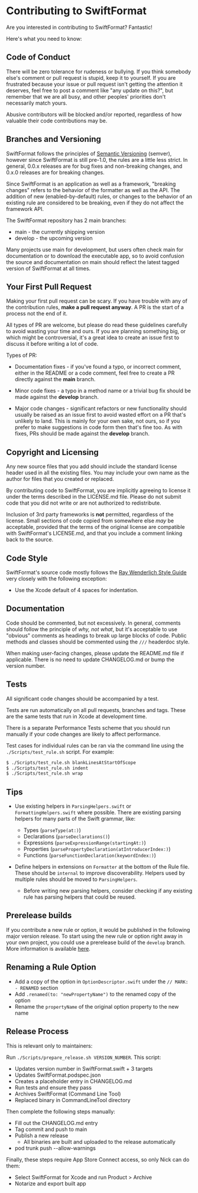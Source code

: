 # Contributing to SwiftFormat

Are you interested in contributing to SwiftFormat? Fantastic!

Here's what you need to know:

## Code of Conduct

There will be zero tolerance for rudeness or bullying. If you think somebody else's comment or pull request is stupid, keep it to yourself. If you are frustrated because your issue or pull request isn't getting the attention it deserves, feel free to post a comment like "any update on this?", but remember that we are all busy, and other peoples' priorities don't necessarily match yours.

Abusive contributors will be blocked and/or reported, regardless of how valuable their code contributions may be.

## Branches and Versioning

SwiftFormat follows the principles of [Semantic Versioning](http://semver.org/spec/v2.0.0.html) (semver), however since SwiftFormat is still pre-1.0, the rules are a little less strict. In general, 0.0.x releases are for bug fixes and non-breaking changes, and 0.x.0 releases are for breaking changes.

Since SwiftFormat is an application as well as a framework, "breaking changes" refers to the behavior of the formatter as well as the API. The addition of new (enabled-by-default) rules, or changes to the behavior of an existing rule are considered to be breaking, even if they do not affect the framework API.

The SwiftFormat repository has 2 main branches:

* main - the currently shipping version
* develop - the upcoming version

Many projects use main for development, but users often check main for documentation or to download the executable app, so to avoid confusion the source and documentation on main should reflect the latest tagged version of SwiftFormat at all times.

## Your First Pull Request

Making your first pull request can be scary. If you have trouble with any of the contribution rules, **make a pull request anyway**. A PR is the start of a process not the end of it.

All types of PR are welcome, but please do read these guidelines carefully to avoid wasting your time and ours. If you are planning something big, or which might be controversial, it's a great idea to create an issue first to discuss it before writing a lot of code.

Types of PR:

* Documentation fixes - if you've found a typo, or incorrect comment, either in the README or a code comment, feel free to create a PR directly against the **main** branch.

* Minor code fixes - a typo in a method name or a trivial bug fix should be made against the **develop** branch.

* Major code changes - significant refactors or new functionality should usually be raised as an issue first to avoid wasted effort on a PR that's unlikely to land. This is mainly for your own sake, not ours, so if you prefer to make suggestions in code form then that's fine too. As with fixes, PRs should be made against the **develop** branch.

## Copyright and Licensing

Any new source files that you add should include the standard license header used in all the existing files. You may include your own name as the author for files that you created or replaced.

By contributing code to SwiftFormat, you are implicitly agreeing to license it under the terms described in the LICENSE.md file. Please do not submit code that you did not write or are not authorized to redistribute.

Inclusion of 3rd party frameworks is **not** permitted, regardless of the license. Small sections of code copied from somewhere else *may* be acceptable, provided that the terms of the original license are compatible with SwiftFormat's LICENSE.md, and that you include a comment linking back to the source.

## Code Style

SwiftFormat's source code mostly follows the [Ray Wenderlich Style Guide](https://github.com/raywenderlich/swift-style-guide) very closely with the following exception:

- Use the Xcode default of 4 spaces for indentation.

## Documentation

Code should be commented, but not excessively. In general, comments should follow the principle of *why, not what*, but it's acceptable to use "obvious" comments as headings to break up large blocks of code. Public methods and classes should be commented using the `///` headerdoc style.

When making user-facing changes, please update the README.md file if applicable. There is no need to update CHANGELOG.md or bump the version number.

## Tests

All significant code changes should be accompanied by a test.  

Tests are run automatically on all pull requests, branches and tags. These are the same tests that run in Xcode at development time.

There is a separate Performance Tests scheme that you should run manually if your code changes are likely to affect performance.

Test cases for individual rules can be ran via the command line using the `./Scripts/test_rule.sh` script. For example:

```sh
$ ./Scripts/test_rule.sh blankLinesAtStartOfScope
$ ./Scripts/test_rule.sh indent
$ ./Scripts/test_rule.sh wrap
```

## Tips

* Use existing helpers in `ParsingHelpers.swift` or `FormattingHelpers.swift` where possible. There are existing parsing helpers for many parts of the Swift grammar, like: 
  * Types (`parseType(at:)`) 
  * Declarations (`parseDeclarations()`)
  * Expressions (`parseExpressionRange(startingAt:)`)
  * Properties (`parsePropertyDeclaration(atIntroducerIndex:)`)
  * Functions (`parseFunctionDeclaration(keywordIndex:)`)
  
* Define helpers in extensions on `Formatter` at the bottom of the Rule file. These should be `internal` to improve discoverability. Helpers used by multiple rules should be moved to `ParsingHelpers`.
  * Before writing new parsing helpers, consider checking if any existing rule has parsing helpers that could be reused.

## Prerelease builds

If you contribute a new rule or option, it would be published in the following major version release. To start using the new rule or option right away in your own project, you could use a prerelease build of the `develop` branch. More information is available [here](https://github.com/nicklockwood/SwiftFormat#prerelease-builds).

## Renaming a Rule Option

* Add a copy of the option in `OptionDescriptor.swift` under the `// MARK: - RENAMED` section
* Add `.renamed(to: "newPropertyName")` to the renamed copy of the option
* Rename the `propertyName` of the original option property to the new name

## Release Process


This is relevant only to maintainers:

Run `./Scripts/prepare_release.sh VERSION_NUMBER`. This script:

* Updates version number in SwiftFormat.swift + 3 targets
* Updates SwiftFormat.podspec.json
* Creates a placeholder entry in CHANGELOG.md
* Run tests and ensure they pass
* Archives SwiftFormat (Command Line Tool)
* Replaced binary in CommandLineTool directory

Then complete the following steps manually:

* Fill out the CHANGELOG.md entry
* Tag commit and push to main
* Publish a new release
  * All binaries are built and uploaded to the release automatically
* pod trunk push --allow-warnings

Finally, these steps require App Store Connect access, so only Nick can do them:

* Select SwiftFormat for Xcode and run Product > Archive
* Notarize and export built app
